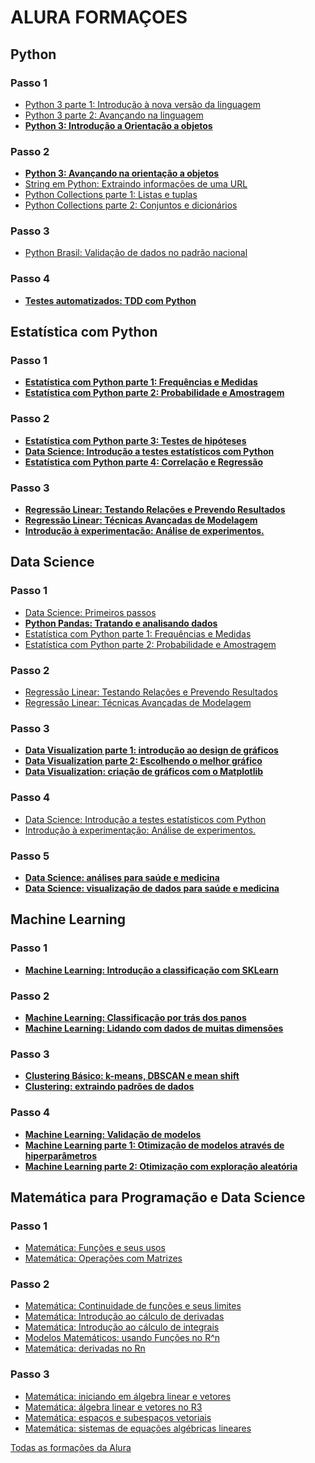 # ALURA FORMAÇOES

## Python
### Passo 1
* [Python 3 parte 1: Introdução à nova versão da linguagem](https://cursos.alura.com.br/course/python-3-introducao-a-nova-versao-da-linguagem)
* [Python 3 parte 2: Avançando na linguagem](https://cursos.alura.com.br/course/python-3-avancando-na-linguagem)
* **[Python 3: Introdução a Orientação a objetos](https://cursos.alura.com.br/course/python-3-intro-orientacao-objetos)**

### Passo 2
* **[Python 3: Avançando na orientação a objetos](https://cursos.alura.com.br/course/python-3-avancando-orientacao-objetos)**
* [String em Python: Extraindo informações de uma URL](https://cursos.alura.com.br/course/string-python-extraindo-informacoes-url)
* [Python Collections parte 1: Listas e tuplas](https://cursos.alura.com.br/course/python-collections-listas-e-tuplas)
* [Python Collections parte 2: Conjuntos e dicionários](https://cursos.alura.com.br/course/python-collections-conjuntos-e-dicionarios)

### Passo 3
* [Python Brasil: Validação de dados no padrão nacional](https://cursos.alura.com.br/course/python-validacao-dados)

### Passo 4
* **[Testes automatizados: TDD com Python](https://cursos.alura.com.br/course/tdd-com-python)**

## Estatística com Python
### Passo 1
* **[Estatística com Python parte 1: Frequências e Medidas](https://cursos.alura.com.br/course/estatistica-distribuicoes-e-medidas)**
* **[Estatística com Python parte 2: Probabilidade e Amostragem](https://cursos.alura.com.br/course/estatistica-probabilidade-e-amostragem)**

### Passo 2
* **[Estatística com Python parte 3: Testes de hipóteses](https://cursos.alura.com.br/course/estatistica-testes-hipotestes)**
* **[Data Science: Introdução a testes estatísticos com Python](https://cursos.alura.com.br/course/data-science-introducao-a-testes-estatisticos-com-python)**
* **[Estatística com Python parte 4: Correlação e Regressão](https://cursos.alura.com.br/course/estatistica-correlacao-regressao)**

### Passo 3
* **[Regressão Linear: Testando Relações e Prevendo Resultados](https://cursos.alura.com.br/course/data-science-modelo-regressao-linear)**
* **[Regressão Linear: Técnicas Avançadas de Modelagem](https://cursos.alura.com.br/course/data-science-modelo-regressao-linear-assimetria-statsmodel)**
* **[Introdução à experimentação: Análise de experimentos.](https://cursos.alura.com.br/course/analise-de-experimentos)**

## Data Science
### Passo 1
* [Data Science: Primeiros passos](https://cursos.alura.com.br/course/data-science-primeiros-passos)
* **[Python Pandas: Tratando e analisando dados](https://cursos.alura.com.br/course/introducao-python-pandas)**
* [Estatística com Python parte 1: Frequências e Medidas](https://cursos.alura.com.br/course/estatistica-distribuicoes-e-medidas)
* [Estatística com Python parte 2: Probabilidade e Amostragem](https://cursos.alura.com.br/course/estatistica-probabilidade-e-amostragem)

### Passo 2
* [Regressão Linear: Testando Relações e Prevendo Resultados](https://cursos.alura.com.br/course/data-science-modelo-regressao-linear)
* [Regressão Linear: Técnicas Avançadas de Modelagem](https://cursos.alura.com.br/course/data-science-modelo-regressao-linear-assimetria-statsmodel)

### Passo 3
* **[Data Visualization parte 1: introdução ao design de gráficos](https://cursos.alura.com.br/course/data-visualization)**
* **[Data Visualization parte 2: Escolhendo o melhor gráfico](https://cursos.alura.com.br/course/data-visualization-escolhendo-melhor-grafico)**
* **[Data Visualization: criação de gráficos com o Matplotlib](https://cursos.alura.com.br/course/customizacao-matplot)**

### Passo 4
* [Data Science: Introdução a testes estatísticos com Python](https://cursos.alura.com.br/course/data-science-introducao-a-testes-estatisticos-com-python)
* [Introdução à experimentação: Análise de experimentos.](https://cursos.alura.com.br/course/analise-de-experimentos)

### Passo 5
* **[Data Science: análises para saúde e medicina](https://cursos.alura.com.br/course/data-science-saude-e-medicina)**
* **[Data Science: visualização de dados para saúde e medicina](https://cursos.alura.com.br/course/data-science-visualizacao-saude-e-medicina)**

## Machine Learning
### Passo 1
* **[Machine Learning: Introdução a classificação com SKLearn](https://cursos.alura.com.br/course/machine-learning-introducao-a-classificacao-com-sklearn)**

### Passo 2
* **[Machine Learning: Classificação por trás dos panos](https://cursos.alura.com.br/course/introducao-a-machine-learning-com-classificacao)**
* **[Machine Learning: Lidando com dados de muitas dimensões](https://cursos.alura.com.br/course/reducao-dimensionalidade)**
### Passo 3
* **[Clustering Básico: k-means, DBSCAN e mean shift](https://cursos.alura.com.br/course/clustering-dados-sem-classificacao)**
* **[Clustering: extraindo padrões de dados](https://cursos.alura.com.br/course/cluster-analysis)**

### Passo 4
* **[Machine Learning: Validação de modelos](https://cursos.alura.com.br/course/machine-learning-validando-modelos)**
* **[Machine Learning parte 1: Otimização de modelos através de hiperparâmetros](https://cursos.alura.com.br/course/machine-learning-otimizacao-de-modelos-atraves-de-hiperparametros)**
* **[Machine Learning parte 2: Otimização com exploração aleatória](https://cursos.alura.com.br/course/machine-learning-otimizacao-com-exploracao-aleatoria)**



## Matemática para Programação e Data Science
### Passo 1
*  [Matemática: Funções e seus usos](https://cursos.alura.com.br/course/funcoes)
*  [Matemática: Operações com Matrizes](https://cursos.alura.com.br/course/introducao-a-matrizes)
### Passo 2
*  [Matemática: Continuidade de funções e seus limites](https://cursos.alura.com.br/course/limites)
*  [Matemática: Introdução ao cálculo de derivadas](https://cursos.alura.com.br/course/derivadas)
*  [Matemática: Introdução ao cálculo de integrais](https://cursos.alura.com.br/course/integrais)
*  [Modelos Matemáticos: usando Funções no R^n](https://cursos.alura.com.br/course/modelos-matematicos-funcao-rn)
*  [Matemática: derivadas no Rn](https://cursos.alura.com.br/course/matematica-derivadas-rn)
### Passo 3
*  [Matemática: iniciando em álgebra linear e vetores](https://cursos.alura.com.br/course/algebra-linear-vetores)
*  [Matemática: álgebra linear e vetores no R3](https://cursos.alura.com.br/course/algebrea-linear-e-vetores-no-r3)
*  [Matemática: espaços e subespaços vetoriais](https://cursos.alura.com.br/course/matematica-espacos-e-subespacos-vetoriais)
*  [Matemática: sistemas de equações algébricas lineares](https://cursos.alura.com.br/course/equacoes-algebricas-lineares)


[Todas as formações da Alura](https://cursos.alura.com.br/formacoes)
